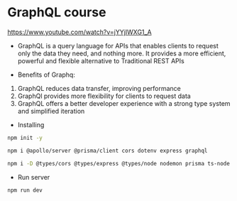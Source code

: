 # GraphQL course 
https://www.youtube.com/watch?v=jYYjIWXG1_A 

- GraphQL is a query language for APIs that enables clients to request only the data they need, and nothing more. It provides a more efficient, powerful and flexible alternative to Traditional REST APIs 

- Benefits of Graphq:
1. GraphQL reduces data transfer, improving performance
2. GraphQl provides more flexibility for clients to request data
3. GraphQL offers a better developer experience with a strong type system and simplified iteration 


- Installing 
```bash
npm init -y 

npm i @apollo/server @prisma/client cors dotenv express graphql

npm i -D @types/cors @types/express @types/node nodemon prisma ts-node typescript
``` 

- Run server
```bash
npm run dev
```